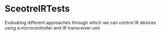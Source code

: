 # SceotreIRTests
Evaluating different approaches through which we can control IR devices using a microcontroller and IR transceiver unit
